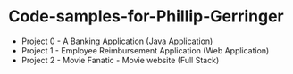 # Code-samples-for-Phillip-Gerringer
* Project 0 - A Banking Application (Java Application)
* Project 1 - Employee Reimbursement Application (Web Application)
* Project 2 - Movie Fanatic - Movie website (Full Stack)
